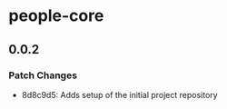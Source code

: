 # people-core

## 0.0.2

### Patch Changes

- 8d8c9d5: Adds setup of the initial project repository
